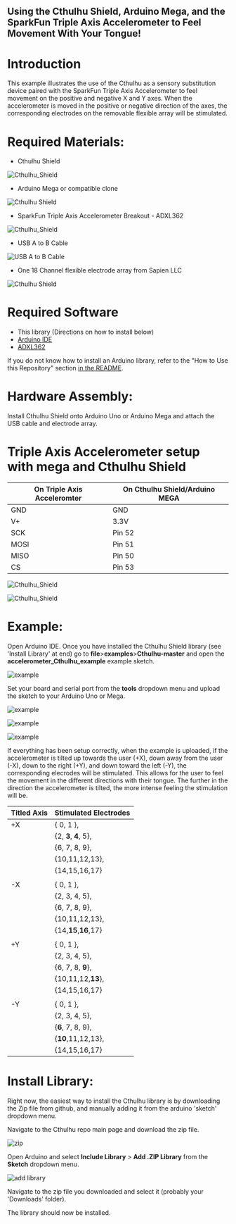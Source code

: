 ## Using the Cthulhu Shield, Arduino Mega, and the SparkFun Triple Axis Accelerometer to Feel Movement With Your Tongue!

# Introduction

This example illustrates the use of the Cthulhu as a sensory substitution device paired with the SparkFun Triple Axis Accelerometer to feel movement on the positive and negative X and Y axes. When the accelerometer is moved in the positive or negative direction of the axes, the corresponding electrodes on the removable flexible array will be stimulated.

# Required Materials:

* Cthulhu Shield

![Cthulhu_Shield](https://github.com/SapienLLCdev/Cthulhu/blob/master/jpgs/cthulhusmall.jpg?raw=true)

* Arduino Mega or compatible clone

![Cthulhu Shield](https://github.com/SapienLLCdev/Cthulhu/blob/master/jpgs/megasmall.jpg?raw=true)

* SparkFun Triple Axis Accelerometer Breakout - ADXL362

![Cthulhu_Shield](https://github.com/SapienLLCdev/Cthulhu/blob/master/jpgs/accelerometer.jpg?raw=true)

* USB A to B Cable

![USB A to B Cable](https://github.com/SapienLLCdev/Cthulhu/blob/master/jpgs/usbsmall.jpg?raw=true)

* One 18 Channel flexible electrode array from Sapien LLC

![Cthulhu Shield](https://github.com/SapienLLCdev/Cthulhu/blob/master/jpgs/ribbonsmall.jpg?raw=true)

# Required Software
* This library (Directions on how to install below)
* [Arduino IDE](https://www.arduino.cc/en/Main/Software)
* [ADXL362](https://github.com/annem/ADXL362)

If you do not know how to install an Arduino library, refer to the "How to Use this Repository" section [in the README](https://github.com/SapienLLCdev/Cthulhu). 

# Hardware Assembly:
Install Cthulhu Shield onto Arduino Uno or Arduino Mega and attach the USB cable and electrode array. 

# Triple Axis Accelerometer setup with mega and Cthulhu Shield 

On Triple Axis Acceleromter  |    On Cthulhu Shield/Arduino MEGA
-----------------------------|----------------------------------
GND	            			 |              GND
V+	           				 |             3.3V
SCK	           				 |            Pin 52
MOSI	      				 |            Pin 51
MISO						 |			Pin 50
CS              			 |				Pin 53

![Cthulhu_Shield](https://github.com/SapienLLCdev/Cthulhu/blob/master/jpgs/accelerometer_labeled.jpg?raw=true)

![Cthulhu_Shield](https://github.com/SapienLLCdev/Cthulhu/blob/master/jpgs/accelerometer_setup.jpg?raw=true)

# Example:
Open Arduino IDE. Once you have installed the Cthulhu Shield library (see 'Install Library' at end) go to **file**>**examples**>**Cthulhu-master** and open the **accelerometer_Cthulhu_example** example sketch.

![example](https://github.com/SapienLLCdev/Cthulhu/blob/master/jpgs/accelerometer_Cthulhu_example.jpg?raw=true)

Set your board and serial port from the **tools** dropdown menu and upload the sketch to your Arduino Uno or Mega.

![example](https://github.com/SapienLLCdev/Cthulhu/blob/master/jpgs/accelerometer_brd_select.jpg?raw=true)

![example](https://github.com/SapienLLCdev/Cthulhu/blob/master/jpgs/accelerometer_port_select.jpg?raw=true)

![example](https://github.com/SapienLLCdev/Cthulhu/blob/master/jpgs/accelerometer_upload.jpg?raw=true)

If everything has been setup correctly, when the example is uploaded, if the accelerometer is tilted up towards the user (+X), down away from the user (-X), down to the right (+Y), and down toward the left (-Y), the corresponding elecrodes will be stimulated. This allows for the user to feel the movement in the different directions with their tongue. The further in the direction the accelerometer is tilted, the more intense feeling the stimulation will be. 

Titled Axis  	|    Stimulated Electrodes
----------------|---------------------------
		+X 		|   	{   0, 1   },
    			|		{2, **3**, **4**, 5},
    			|		{6, 7, 8, 9},
    			|		{10,11,12,13},
   				|		{14,15,16,17}
   				|
   		-X		|		{   0, 1   },
    			|		{2, 3, 4, 5},
    			|		{6, 7, 8, 9},
    			|		{10,11,12,13},
   				|		{14,**15**,**16**,17}
   				|
   		+Y		|		{   0, 1   },
    			|		{2, 3, 4, 5},
    			|		{6, 7, 8, **9**},
    			|		{10,11,12,**13**},
   				|		{14,15,16,17}
   				|
   		-Y		|		{   0, 1   },
    			|		{2, 3, 4, 5},
    			|		{**6**, 7, 8, 9},
    			|		{**10**,11,12,13},
   				|		{14,15,16,17}



 
# Install Library:

Right now, the easiest way to install the Cthulhu library is by downloading the Zip file from github, and manually adding it from the arduino 'sketch' dropdown menu.

Navigate to the Cthulhu repo main page and download the zip file.

![zip](https://github.com/SapienLLCdev/Cthulhu/blob/master/jpgs/download_zip.jpg?raw=true)

Open Arduino and select **Include Library** > **Add .ZIP Library** from the **Sketch** dropdown menu.

![add library](https://github.com/SapienLLCdev/Cthulhu/blob/master/jpgs/arduino_add_zip_library.jpg?raw=true)

Navigate to the zip file you downloaded and select it (probably your 'Downloads' folder). 

The library should now be installed. 




